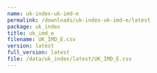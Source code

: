 ```yaml
---
name: uk-index-uk-imd-e
permalink: /downloads/uk-index-uk-imd-e/latest
package: uk_index
title: uk_imd_e
filename: UK_IMD_E.csv
version: latest
full_version: latest
file: /data/uk_index/latest/UK_IMD_E.csv
---
```

